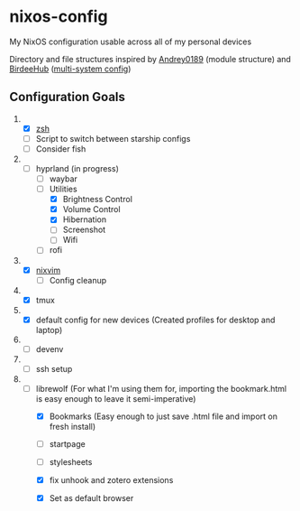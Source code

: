# nixos-config

My NixOS configuration usable across all of my personal devices

Directory and file structures inspired by [Andrey0189](https://github.com/Andrey0189/nixos-config) (module structure) and [BirdeeHub](https://github.com/BirdeeHub/birdeeSystems) ([multi-system config](https://github.com/BirdeeHub/birdeeSystems/blob/582fe0c1123395c8cc0aa3a1bf6dfa3ce65dcfbb/flake.nix#L91-L115))

## Configuration Goals
1. - [X] [zsh](https://github.com/Kogara13/nixos-config/blob/da80d281ffc67a0841aab6b052765cc6d39cf6eb/common/homes/zsh.nix)
   - [ ] Script to switch between starship configs
   - [ ] Consider fish
2. - [ ] hyprland (in progress)
       - [ ] waybar
       - [ ] Utilities
          - [X] Brightness Control
          - [X] Volume Control
          - [X] Hibernation
          - [ ] Screenshot
          - [ ] Wifi
       - [ ] rofi 
3. - [X] [nixvim](https://github.com/Kogara13/nixvim-config)
       - [ ] Config cleanup
4. - [X] tmux
5. - [X] default config for new devices (Created profiles for desktop and laptop)
6. - [ ] devenv
7. - [ ] ssh setup
9. - [ ] librewolf (For what I'm using them for, importing the bookmark.html is easy enough to leave it semi-imperative)
        - [X] Bookmarks (Easy enough to just save .html file and import on fresh install)
        - [ ] startpage
        - [ ] stylesheets
        - [X] fix unhook and zotero extensions
        - [X] Set as default browser

  
   
